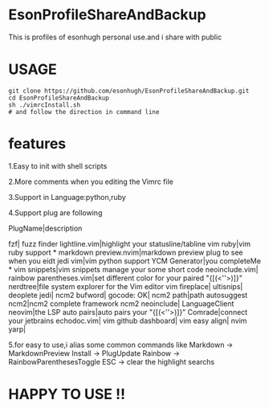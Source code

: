 # EsonProfileShareAndBackup
This is profiles of esonhugh personal use.and i share with public

# USAGE
```
git clone https://github.com/esonhugh/EsonProfileShareAndBackup.git
cd EsonProfileShareAndBackup
sh ./vimrcInstall.sh
# and follow the direction in command line

```

# features 

1.Easy to init with shell scripts

2.More comments when you editing the Vimrc file

3.Support in Language:python,ruby

4.Support plug are following

PlugName|description

 fzf| fuzz finder
 lightline.vim|highlight your statusline/tabline
 vim ruby|vim ruby support *
 markdown preview.nvim|markdown preview plug to see when you eidt
 jedi vim|vim python support
 YCM Generator|you completeMe *
 vim snippets|vim snippets manage your some short code
 neoinclude.vim|
 rainbow parentheses.vim|set different color for your paired "{[(<''>)]}"
 nerdtree|file system explorer for the Vim editor
 vim fireplace|
 ultisnips|
 deoplete jedi|
 ncm2 bufword|
 gocode: OK|
 ncm2 path|path autosuggest
 ncm2|ncm2 complete framework
 ncm2 neoinclude|
 LanguageClient neovim|the LSP
 auto pairs|auto pairs your "{[(<''>)]}"
 Comrade|connect your jetbrains
 echodoc.vim|
 vim github dashboard|
 vim easy align|
 nvim yarp|

5.for easy to use,i alias some common commands like
Markdown -> MarkdownPreview
Install -> PlugUpdate
Rainbow -> RainbowParenthesesToggle
ESC -> clear the highlight searchs

# HAPPY TO USE !!
